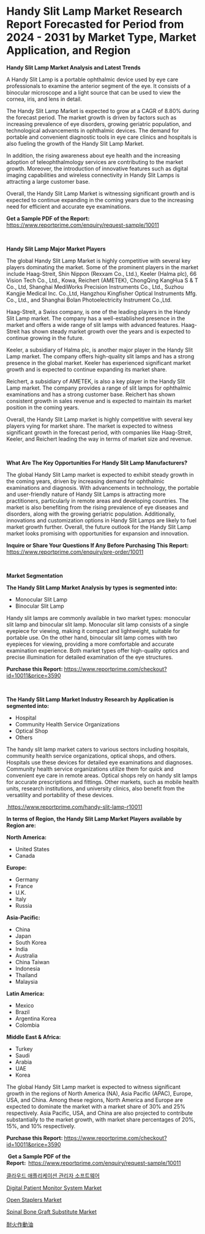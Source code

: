<p><h1>Handy Slit Lamp Market Research Report Forecasted for Period from 2024 -  2031 by Market Type, Market Application, and Region</h1></p><p><strong>Handy Slit Lamp Market Analysis and Latest Trends</strong></p>
<p><p>A Handy Slit Lamp is a portable ophthalmic device used by eye care professionals to examine the anterior segment of the eye. It consists of a binocular microscope and a light source that can be used to view the cornea, iris, and lens in detail.</p><p>The Handy Slit Lamp Market is expected to grow at a CAGR of 8.80% during the forecast period. The market growth is driven by factors such as increasing prevalence of eye disorders, growing geriatric population, and technological advancements in ophthalmic devices. The demand for portable and convenient diagnostic tools in eye care clinics and hospitals is also fueling the growth of the Handy Slit Lamp Market.</p><p>In addition, the rising awareness about eye health and the increasing adoption of teleophthalmology services are contributing to the market growth. Moreover, the introduction of innovative features such as digital imaging capabilities and wireless connectivity in Handy Slit Lamps is attracting a large customer base.</p><p>Overall, the Handy Slit Lamp Market is witnessing significant growth and is expected to continue expanding in the coming years due to the increasing need for efficient and accurate eye examinations.</p></p>
<p><strong>Get a Sample PDF of the Report:&nbsp;</strong> <a href="https://www.reportprime.com/enquiry/request-sample/10011">https://www.reportprime.com/enquiry/request-sample/10011</a></p>
<p>&nbsp;</p>
<p><strong>Handy Slit Lamp Major Market Players</strong></p>
<p><p>The global Handy Slit Lamp Market is highly competitive with several key players dominating the market. Some of the prominent players in the market include Haag-Streit, Shin Nippon (Rexxam Co., Ltd.), Keeler (Halma plc), 66 Vision Tech Co., Ltd., Kowa, Reichert (AMETEK), ChongQing KangHua S & T Co., Ltd, Shanghai MediWorks Precision Instruments Co., Ltd., Suzhou Kangjie Medical Inc. Co.,Ltd, Hangzhou Kingfisher Optical Instruments Mfg. Co., Ltd., and Shanghai Bolan Photoelectricity Instrument Co.,Ltd.</p><p>Haag-Streit, a Swiss company, is one of the leading players in the Handy Slit Lamp market. The company has a well-established presence in the market and offers a wide range of slit lamps with advanced features. Haag-Streit has shown steady market growth over the years and is expected to continue growing in the future.</p><p>Keeler, a subsidiary of Halma plc, is another major player in the Handy Slit Lamp market. The company offers high-quality slit lamps and has a strong presence in the global market. Keeler has experienced significant market growth and is expected to continue expanding its market share.</p><p>Reichert, a subsidiary of AMETEK, is also a key player in the Handy Slit Lamp market. The company provides a range of slit lamps for ophthalmic examinations and has a strong customer base. Reichert has shown consistent growth in sales revenue and is expected to maintain its market position in the coming years.</p><p>Overall, the Handy Slit Lamp market is highly competitive with several key players vying for market share. The market is expected to witness significant growth in the forecast period, with companies like Haag-Streit, Keeler, and Reichert leading the way in terms of market size and revenue.</p></p>
<p>&nbsp;</p>
<p><strong>What Are The Key Opportunities For Handy Slit Lamp Manufacturers?</strong></p>
<p><p>The global Handy Slit Lamp market is expected to exhibit steady growth in the coming years, driven by increasing demand for ophthalmic examinations and diagnosis. With advancements in technology, the portable and user-friendly nature of Handy Slit Lamps is attracting more practitioners, particularly in remote areas and developing countries. The market is also benefiting from the rising prevalence of eye diseases and disorders, along with the growing geriatric population. Additionally, innovations and customization options in Handy Slit Lamps are likely to fuel market growth further. Overall, the future outlook for the Handy Slit Lamp market looks promising with opportunities for expansion and innovation.</p></p>
<p><strong>Inquire or Share Your Questions If Any Before Purchasing This Report:</strong> <a href="https://www.reportprime.com/enquiry/pre-order/10011">https://www.reportprime.com/enquiry/pre-order/10011</a></p>
<p>&nbsp;</p>
<p><strong>Market Segmentation</strong></p>
<p><strong>The Handy Slit Lamp Market Analysis by types is segmented into:</strong></p>
<p><ul><li>Monocular Slit Lamp</li><li>Binocular Slit Lamp</li></ul></p>
<p><p>Handy slit lamps are commonly available in two market types: monocular slit lamp and binocular slit lamp. Monocular slit lamp consists of a single eyepiece for viewing, making it compact and lightweight, suitable for portable use. On the other hand, binocular slit lamp comes with two eyepieces for viewing, providing a more comfortable and accurate examination experience. Both market types offer high-quality optics and precise illumination for detailed examination of the eye structures.</p></p>
<p><strong>Purchase this Report:&nbsp;</strong><a href="https://www.reportprime.com/checkout?id=10011&price=3590">https://www.reportprime.com/checkout?id=10011&price=3590</a></p>
<p>&nbsp;</p>
<p><strong>The Handy Slit Lamp Market Industry Research by Application is segmented into:</strong></p>
<p><ul><li>Hospital</li><li>Community Health Service Organizations</li><li>Optical Shop</li><li>Others</li></ul></p>
<p><p>The handy slit lamp market caters to various sectors including hospitals, community health service organizations, optical shops, and others. Hospitals use these devices for detailed eye examinations and diagnoses. Community health service organizations utilize them for quick and convenient eye care in remote areas. Optical shops rely on handy slit lamps for accurate prescriptions and fittings. Other markets, such as mobile health units, research institutions, and university clinics, also benefit from the versatility and portability of these devices.</p></p>
<p><a href="https://www.reportprime.com/handy-slit-lamp-r10011">&nbsp;https://www.reportprime.com/handy-slit-lamp-r10011</a></p>
<p><strong>In terms of Region, the Handy Slit Lamp Market Players available by Region are:</strong></p>
<p>
    <p> <strong> North America: </strong>
        <ul>
            <li>United States</li>
            <li>Canada</li>
        </ul>
        </p> 
    <p> <strong> Europe: </strong>
        <ul>
            <li>Germany</li>
            <li>France</li>
            <li>U.K.</li>
            <li>Italy</li>
            <li>Russia</li>
        </ul>
        </p> 
    <p> <strong> Asia-Pacific: </strong>
        <ul>
            <li>China</li>
            <li>Japan</li>
            <li>South Korea</li>
            <li>India</li>
            <li>Australia</li>
            <li>China Taiwan</li>
            <li>Indonesia</li>
            <li>Thailand</li>
            <li>Malaysia</li>
        </ul>
        </p> 
    <p> <strong> Latin America: </strong>
        <ul>
            <li>Mexico</li>
            <li>Brazil</li>
            <li>Argentina Korea</li>
            <li>Colombia</li>
        </ul>
        </p> 
    <p> <strong> Middle East & Africa: </strong>
        <ul>
            <li>Turkey</li>
            <li>Saudi</li>
            <li>Arabia</li>
            <li>UAE</li>
            <li>Korea</li>
        </ul>
    </p>
    </p>
<p><p>The global Handy Slit Lamp market is expected to witness significant growth in the regions of North America (NA), Asia Pacific (APAC), Europe, USA, and China. Among these regions, North America and Europe are expected to dominate the market with a market share of 30% and 25% respectively. Asia Pacific, USA, and China are also projected to contribute substantially to the market growth, with market share percentages of 20%, 15%, and 10% respectively.</p></p>
<p><strong>Purchase this Report: </strong><a href="https://www.reportprime.com/checkout?id=10011&price=3590">https://www.reportprime.com/checkout?id=10011&price=3590</a></p>
<p>&nbsp;<strong>Get a Sample PDF of the Report:&nbsp;&nbsp;</strong><a href="https://www.reportprime.com/enquiry/request-sample/10011">https://www.reportprime.com/enquiry/request-sample/10011</a></p>
<p><strong></strong></p>
<p><p><a href="https://github.com/muchswr/Market-Research-Report-List-2/blob/main/3483986106510.md">클라우드 애플리케이션 관리자 소프트웨어</a></p><p><a href="https://medium.com/@marisolking1/digital-patient-monitor-system-market-size-share-competitive-landscape-and-trend-analysis-report-26374e4a96b3">Digital Patient Monitor System Market</a></p><p><a href="https://github.com/khlifeservices/Market-Research-Report-List-2/blob/main/open-staplers-market.md">Open Staplers Market</a></p><p><a href="https://medium.com/@kein87623/spinal-bone-graft-substitute-market-share-and-new-trends-analysis-by-its-type-application-6a5376ae966f">Spinal Bone Graft Substitute Market</a></p><p><a href="https://github.com/LeoraEber/Market-Research-Report-List-2/blob/main/589277485860.md">耐火作動油</a></p></p>